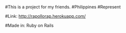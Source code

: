 #This is a project for my friends.
#Philippines
#Represent


#Link: http://rapollorap.herokuapp.com/



#Made in: Ruby on Rails

